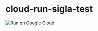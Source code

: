# cloud-run-sigla-test
[![Run on Google Cloud](https://deploy.cloud.run/button.svg)](https://deploy.cloud.run?git_repo=https://github.com/gielletm/cloud-run-sigla-test.git)
